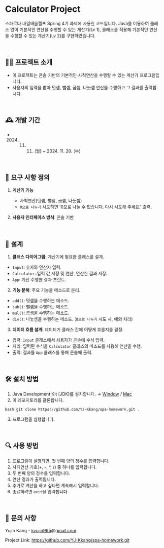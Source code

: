# Calculator Project
스파르타 내일배움캠프 Spring 4기 과제에 사용한 코드입니다. Java를 이용하여 클래스 없이 기본적인 연산을 수행할 수 있는 계산기(Lv 1), 클래스를 적용해 기본적인 연산을 수행할 수 있는 계산기(Lv 2)를 구현하였습니다.

<br>

## 🧑‍🏫 프로젝트 소개
- 이 프로젝트는 콘솔 기반의 기본적인 사칙연산을 수행할 수 있는 계산기 프로그램입니다.
- 사용자의 입력을 받아 덧셈, 뺄셈, 곱셈, 나눗셈 연산을 수행하고 그 결과를 출력합니다.   

<br>

## 🕰️ 개발 기간

- 2024. 11. 11. (월) ~ 2024. 11. 20. (수)

<br>

## 💬 요구 사항 정의
1. **계산기 기능**
    - 사칙연산(덧셈, 뺄셈, 곱셈, 나눗셈)
    - `0으로 나누기` 시도하면 '0으로 나눌 수 없습니다. 다시 시도해 주세요.' 출력.

2. **사용자 인터페이스 방식**: 콘솔 기반

<br>

## 📝 설계
1. **클래스 다이어그램**: 계산기에 필요한 클래스를 설계.
- `Input`: 숫자와 연산자 입력.
- `Calculator`: 입력 값 저장 및 연산, 연산한 결과 저장.
- `App`: 계산 수행한 결과 프린트.

2. **기능 분해**: 주요 기능을 메소드로 분리.
- `add()`: 덧셈을 수행하는 메소드.
- `sub()`: 뺄셈을 수행하는 메소드.
- `mul()`: 곱셈을 수행하는 메소드.
- `div()`: 나눗셈을 수행하는 메소드. (`0으로 나누기` 시도 시, 예외 처리)

3. **데이터 흐름 설계**: 데이터가 클래스 간에 어떻게 흐를지를 결정.
- 입력: `Input` 클래스에서 사용자가 콘솔에 수식 입력.
- 처리: 입력된 수식을 `Calculator` 클래스의 메소드를 사용해 연산을 수행.
- 출력: 결과를 `App` 클래스를 통해 콘솔에 출력.


<br>

## 🛠 설치 방법   
1. Java Development Kit (JDK)를 설치합니다. → [Window](https://teamsparta.notion.site/Window-JDK-f646c4cfdbd34daf81b4315f7abeba1d)    / [Mac](https://teamsparta.notion.site/Mac-JDK-cd42768710404e50a742ce0e187975bf)
2. 이 레포지토리를 클론합니다.
```
bash git clone https://github.com/YJ-Kkang/spa-homework.git .
```
3. 프로그램을 실행합니다.

<br>

## 🔍 사용 방법
1. 프로그램이 실행되면, 첫 번째 양의 정수를 입력합니다.
2. 사칙연산 기호(+, -, *, /) 중 하나를 입력합니다.
3. 두 번째 양의 정수를 입력합니다.
4. 연산 결과가 출력됩니다.
5. 추가로 계산을 하고 싶다면 계속해서 입력합니다.
6. 종료하려면 `exit`을 입력합니다.

<br>

## 📨 문의 사항
Yujin Kang - kyujin995@gmail.com

Project Link: https://github.com/YJ-Kkang/spa-homework.git
